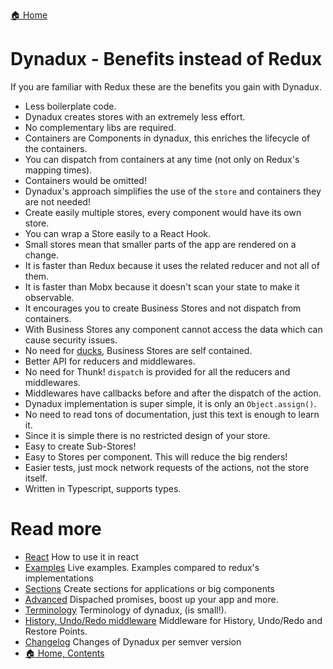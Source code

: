 [🏠 Home](../README.md)

# Dynadux - Benefits instead of Redux

If you are familiar with Redux these are the benefits you gain with Dynadux.

- Less boilerplate code.
- Dynadux creates stores with an extremely less effort.
- No complementary libs are required.
- Containers are Components in dynadux, this enriches the lifecycle of the containers. 
- You can dispatch from containers at any time (not only on Redux's mapping times).
- Containers would be omitted!
- Dynadux's approach simplifies the use of the `store` and containers they are not needed!
- Create easily multiple stores, every component would have its own store.
- You can wrap a Store easily to a React Hook.
- Small stores mean that smaller parts of the app are rendered on a change.
- It is faster than Redux because it uses the related reducer and not all of them.
- It is faster than Mobx because it doesn't scan your state to make it observable.
- It encourages you to create Business Stores and not dispatch from containers.
- With Business Stores any component cannot access the data which can cause security issues.
- No need for [ducks](https://github.com/erikras/ducks-modular-redux), Business Stores are self contained. 
- Better API for reducers and middlewares.
- No need for Thunk! `dispatch` is provided for all the reducers and middlewares.
- Middlewares have callbacks before and after the dispatch of the action.
- Dynadux implementation is super simple, it is only an `Object.assign()`.
- No need to read tons of documentation, just this text is enough to learn it.
- Since it is simple there is no restricted design of your store.
- Easy to create Sub-Stores!
- Easy to Stores per component. This will reduce the big renders!
- Easier tests, just mock network requests of the actions, not the store itself.
- Written in Typescript, supports types.

# Read more 

- [React](./React.md) How to use it in react
- [Examples](./Examples.md) Live examples. Examples compared to redux's implementations
- [Sections](./Sections.md) Create sections for applications or big components
- [Advanced](./Advanced.md) Dispached promises, boost up your app and more.
- [Terminology](./Terminology.md) Terminology of dynadux, (is small!).
- [History, Undo/Redo middleware](https://github.com/aneldev/dynadux-history-middleware) Middleware for History, Undo/Redo and Restore Points.
- [Changelog](./Changelog.md) Changes of Dynadux per semver version
- [🏠 Home, Contents](../README.md#table-of-contents)
